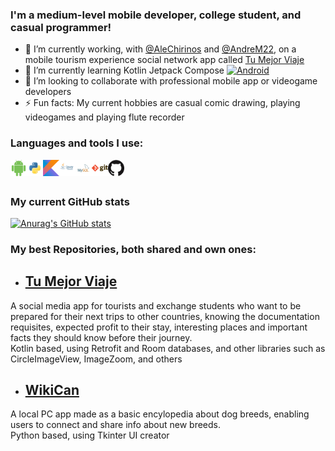 ### I'm a medium-level mobile developer, college student, and casual programmer!

- 🔭 I’m currently working, with [@AleChirinos](https://github.com/AndreM22) and [@AndreM22](https://github.com/AndreM22), on a mobile tourism experience social network app called [Tu Mejor Viaje][githubRepoSafari]
- 🌱 I’m currently learning Kotlin Jetpack Compose [<img src="https://tabris.com/wp-content/uploads/2021/06/jetpack-compose-icon_RGB.png" width="26px" alt="Android"/>][jetpackSite]
- 👯 I’m looking to collaborate with professional mobile app or videogame developers
- ⚡ Fun facts: My current hobbies are casual comic drawing, playing videogames and playing flute recorder

### Languages and tools I use:
[<img align="left" src="https://raw.githubusercontent.com/github/explore/80688e429a7d4ef2fca1e82350fe8e3517d3494d/topics/android/android.png" width="26px" alt="Android"/>][androidSite]
[<img align="left" src="https://raw.githubusercontent.com/github/explore/80688e429a7d4ef2fca1e82350fe8e3517d3494d/topics/python/python.png" width="26px" alt="Python"/>][pythonSite] 
[<img align="left" src="https://raw.githubusercontent.com/github/explore/80688e429a7d4ef2fca1e82350fe8e3517d3494d/topics/kotlin/kotlin.png" width="26px" alt="Kotlin"/>][kotlinSite]
[<img align="left" src="https://raw.githubusercontent.com/github/explore/78df643247d429f6cc873026c0622819ad797942/topics/java/java.png" width="26px" alt="Java"/>][javaSite]
[<img align="left" src="https://raw.githubusercontent.com/github/explore/80688e429a7d4ef2fca1e82350fe8e3517d3494d/topics/mysql/mysql.png" width="26px" alt="mySQL"/>][mySQLSite]
[<img align="left" src="https://raw.githubusercontent.com/github/explore/78df643247d429f6cc873026c0622819ad797942/topics/git/git.png" width="26px" alt="Git"/>][gitSite]
[<img align="left" src="https://raw.githubusercontent.com/github/explore/78df643247d429f6cc873026c0622819ad797942/topics/github/github.png" width="26px" alt="Github"/>][githubSite]

<br/>
<br/>

### My current GitHub stats
[![Anurag's GitHub stats](https://github-readme-stats.vercel.app/api?username=NickyGon)](https://github.com/anuraghazra/github-readme-stats)

### My best Repositories, both shared and own ones:
- ## [Tu Mejor Viaje][githubRepoSafari]
A social media app for tourists and exchange students who want to be prepared for their next trips to other countries, knowing the documentation requisites, expected profit to their stay, interesting places and important facts they should know before their journey. </br>
Kotlin based, using Retrofit and Room databases, and other libraries such as CircleImageView, ImageZoom, and others
- ## [WikiCan][gitHubRepoInduccion]
A local PC app made as a basic encylopedia about dog breeds, enabling users to connect and share info about new breeds.</br>
Python based, using Tkinter UI creator

[androidSite]:https://developer.android.com/
[pythonSite]:https://www.python.org/
[kotlinSite]:https://developer.android.com/kotlin?hl=es-419&gclid=Cj0KCQjwrJOMBhCZARIsAGEd4VHHNR8QG4LAYz5aiLqqyAEJMDOfe-rZ1FrShEo0p51e0WUOhrlk3uIaAqn1EALw_wcB&gclsrc=aw.ds
[githubSite]:https://github.com/
[gitSite]:https://git-scm.com/
[mySQLSite]:https://www.mysql.com/
[javaSite]:https://www.java.com/es/
[githubRepoSafari]:]
[githubRepoInduccion]:https://github.com/NickyGon/trabajoDeInduccion
[jetpackSite]:https://developer.android.com/jetpack/compose?gclid=Cj0KCQjwrJOMBhCZARIsAGEd4VGH7Dt2qofwFpDHSs7pmPiiGka1hC60w2FrFOPopfmklqUhONbXrisaAs07EALw_wcB&gclsrc=aw.ds

<!--
**NickyGon/NickyGon** is a ✨ _special_ ✨ repository because its `README.md` (this file) appears on your GitHub profile.

Here are some ideas to get you started:


-->
